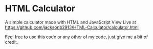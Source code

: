 # HTML Calculator
A simple calculator made with HTML and JavaScript
View Live at https://github.com/jacksonb2913/HTML-Calculator/calculator.html

Feel free to use this code or any other of my code, just give me a bit of credit.
